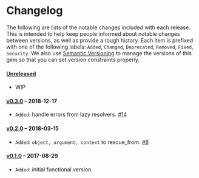 # Changelog

The following are lists of the notable changes included with each release.
This is intended to help keep people informed about notable changes between
versions, as well as provide a rough history. Each item is prefixed with
one of the following labels: `Added`, `Changed`, `Deprecated`,
`Removed`, `Fixed`, `Security`. We also use [Semantic Versioning](http://semver.org)
to manage the versions of this gem so
that you can set version constraints properly.

#### [Unreleased](https://github.com/exAspArk/graphql-errors/compare/v0.3.0...HEAD)

* WIP

#### [v0.3.0](https://github.com/exAspArk/graphql-errors/compare/v0.2.0...v0.3.0) – 2018-12-17

* `Added`: handle errors from lazy resolvers. [#14](https://github.com/exAspArk/graphql-errors/pull/14)

#### [v0.2.0](https://github.com/exAspArk/graphql-errors/compare/v0.1.0...v0.2.0) – 2018-03-15

* `Added`: `object, argument, context` to rescue_from. [#8](https://github.com/exAspArk/graphql-errors/pull/8)

#### [v0.1.0](https://github.com/exAspArk/graphql-errors/compare/b24b18c...v0.1.0) – 2017-08-29

* `Added`: initial functional version.
